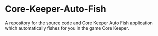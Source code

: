 # Core-Keeper-Auto-Fish
A repository for the source code and Core Keeper Auto Fish application which automatically fishes for you in the game Core Keeper.

